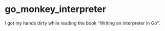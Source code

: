 # go_monkey_interpreter

I got my hands dirty while reading the book "Writing an interpreter in Go".
